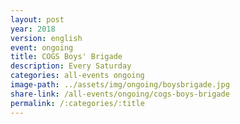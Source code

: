 ```yaml
---
layout: post
year: 2018
version: english
event: ongoing
title: COGS Boys' Brigade
description: Every Saturday
categories: all-events ongoing
image-path: ../assets/img/ongoing/boysbrigade.jpg
share-link: /all-events/ongoing/cogs-boys-brigade
permalink: /:categories/:title
---
```

